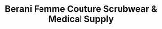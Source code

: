 ---
title: "Berani Femme Couture Scrubwear & Medical Supply"
url: /villa-rica/berani-femme-couture-scrubwear-und-medical-supply/
shop: Kleidung
---